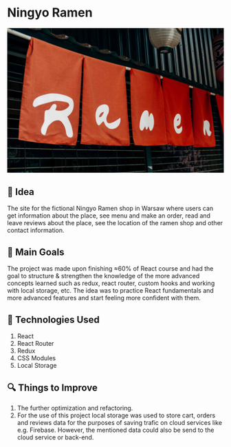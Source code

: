 # **Ningyo Ramen**

![ningyo ramen website welcome page](src/imgs/atmosphere/atmosphere-photo-4-o.jpg)

## :thought_balloon: Idea

The site for the fictional Ningyo Ramen shop in Warsaw where users can get information about the place, see menu and make an order, read and leave reviews about the place, see the location of the ramen shop and other contact information.

## :dart: Main Goals

The project was made upon finishing ≈60% of React course and had the goal to structure & strengthen the knowledge of the more advanced concepts learned such as redux, react router, custom hooks and working with local storage, etc. The idea was to practice React fundamentals and more advanced features and start feeling more confident with them.

## :wrench: Technologies Used

1. React
2. React Router
3. Redux
4. CSS Modules
5. Local Storage

## :mag: Things to Improve

1. The further optimization and refactoring.
2. For the use of this project local storage was used to store cart, orders and reviews data for the purposes of saving trafic on cloud services like e.g. Firebase. However, the mentioned data could also be send to the cloud service or back-end.
